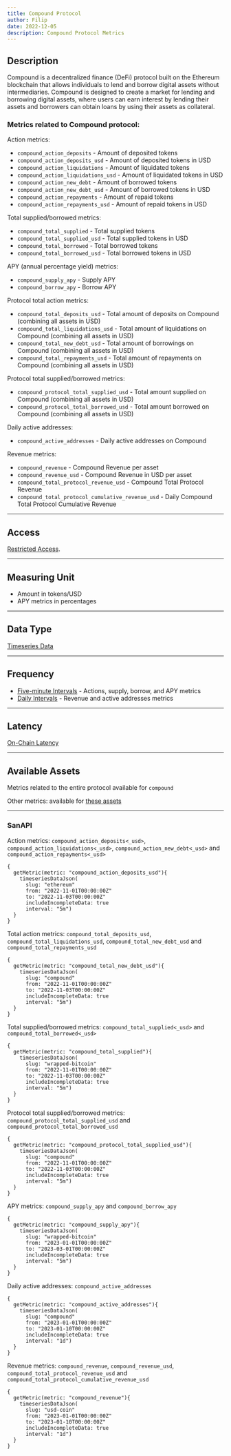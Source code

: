 ```yaml
---
title: Compound Protocol
author: Filip
date: 2022-12-05
description: Compound Protocol Metrics
---
```


## Description
Compound is a decentralized finance (DeFi) protocol built on the Ethereum 
blockchain that allows individuals to lend and borrow digital assets without 
intermediaries. Compound is designed to create a market for lending and borrowing 
digital assets, where users can earn interest by lending their assets and 
borrowers can obtain loans by using their assets as collateral.

### Metrics related to Compound protocol:

Action metrics:
* `compound_action_deposits` - Amount of deposited tokens
* `compound_action_deposits_usd` - Amount of deposited tokens in USD
* `compound_action_liquidations` - Amount of liquidated tokens
* `compound_action_liquidations_usd` - Amount of liquidated tokens in USD
* `compound_action_new_debt` - Amount of borrowed tokens
* `compound_action_new_debt_usd` - Amount of borrowed tokens in USD
* `compound_action_repayments` - Amount of repaid tokens
* `compound_action_repayments_usd` - Amount of repaid tokens in USD

Total supplied/borrowed metrics:
* `compound_total_supplied` - Total supplied tokens
* `compound_total_supplied_usd` - Total supplied tokens in USD
* `compound_total_borrowed` - Total borrowed tokens
* `compound_total_borrowed_usd` - Total borrowed tokens in USD

APY (annual percentage yield) metrics:
* `compound_supply_apy` - Supply APY
* `compound_borrow_apy` - Borrow APY 

Protocol total action metrics:
* `compound_total_deposits_usd` - Total amount of deposits on Compound (combining all assets in USD)
* `compound_total_liquidations_usd` - Total amount of liquidations on Compound (combining all assets in USD)
* `compound_total_new_debt_usd` - Total amount of borrowings on Compound (combining all assets in USD)
* `compound_total_repayments_usd` - Total amount of repayments on Compound (combining all assets in USD)

Protocol total supplied/borrowed metrics:
* `compound_protocol_total_supplied_usd` - Total amount supplied on Compound (combining all assets in USD)
* `compound_protocol_total_borrowed_usd` - Total amount borrowed on Compound (combining all assets in USD)

Daily active addresses:
* `compound_active_addresses` - Daily active addresses on Compound

Revenue metrics:
* `compound_revenue` - Compound Revenue per asset
* `compound_revenue_usd` - Compound Revenue in USD per asset
* `compound_total_protocol_revenue_usd` - Compound Total Protocol Revenue
* `compound_total_protocol_cumulative_revenue_usd` - Daily Compound Total Protocol Cumulative Revenue

---

## Access

[Restricted Access](/metrics/details/access#restricted-access).

---

## Measuring Unit

* Amount in tokens/USD
* APY metrics in percentages

---

## Data Type

[Timeseries Data](/metrics/details/data-type#timeseries-data)

---

## Frequency

* [Five-minute Intervals](/metrics/details/frequency#five-minute-frequency) - Actions, supply, borrow, and APY metrics
* [Daily Intervals](/metrics/details/frequency#daily-frequency) - Revenue and active addresses metrics

---

## Latency

[On-Chain Latency](/metrics/details/latency#on-chain-latency)

---

## Available Assets

Metrics related to the entire protocol available for `compound`

Other metrics: 
available for [these assets](<https://api.santiment.net/graphiql?query=%7B%0A%20%20getMetric(metric%3A%20%22compound_action_deposits%22)%7B%0A%20%20%20%20metadata%7B%0A%20%20%20%20%20%20availableSlugs%0A%20%20%20%20%7D%0A%20%20%7D%0A%7D>)

---

### SanAPI

Action metrics: `compound_action_deposits<_usd>`, `compound_action_liquidations<_usd>`, 
`compound_action_new_debt<_usd>` and `compound_action_repayments<_usd>`

```graphql-explorer
{
  getMetric(metric: "compound_action_deposits_usd"){
    timeseriesDataJson(
      slug: "ethereum"
      from: "2022-11-01T00:00:00Z"
      to: "2022-11-03T00:00:00Z"
      includeIncompleteData: true
      interval: "5m")
  }
}
```

Total action metrics: `compound_total_deposits_usd`, `compound_total_liquidations_usd`, 
`compound_total_new_debt_usd` and `compound_total_repayments_usd`

```graphql-explorer
{
  getMetric(metric: "compound_total_new_debt_usd"){
    timeseriesDataJson(
      slug: "compound"
      from: "2022-11-01T00:00:00Z"
      to: "2022-11-03T00:00:00Z"
      includeIncompleteData: true
      interval: "5m")
  }
}
```

Total supplied/borrowed metrics: `compound_total_supplied<_usd>` and 
`compound_total_borrowed<_usd>`

```graphql-explorer
{
  getMetric(metric: "compound_total_supplied"){
    timeseriesDataJson(
      slug: "wrapped-bitcoin"
      from: "2022-11-01T00:00:00Z"
      to: "2022-11-03T00:00:00Z"
      includeIncompleteData: true
      interval: "5m")
  }
}
```

Protocol total supplied/borrowed metrics: `compound_protocol_total_supplied_usd` and 
`compound_protocol_total_borrowed_usd`

```graphql-explorer
{
  getMetric(metric: "compound_protocol_total_supplied_usd"){
    timeseriesDataJson(
      slug: "compound"
      from: "2022-11-01T00:00:00Z"
      to: "2022-11-03T00:00:00Z"
      includeIncompleteData: true
      interval: "5m")
  }
}
```

APY metrics: `compound_supply_apy` and `compound_borrow_apy`

```graphql-explorer
{
  getMetric(metric: "compound_supply_apy"){
    timeseriesDataJson(
      slug: "wrapped-bitcoin"
      from: "2023-01-01T00:00:00Z"
      to: "2023-03-01T00:00:00Z"
      includeIncompleteData: true
      interval: "5m")
  }
}
```

Daily active addresses: `compound_active_addresses`

```graphql-explorer
{
  getMetric(metric: "compound_active_addresses"){
    timeseriesDataJson(
      slug: "compound"
      from: "2023-01-01T00:00:00Z"
      to: "2023-01-10T00:00:00Z"
      includeIncompleteData: true
      interval: "1d")
  }
}
```

Revenue metrics: `compound_revenue`, `compound_revenue_usd`, `compound_total_protocol_revenue_usd`
and `compound_total_protocol_cumulative_revenue_usd`

```graphql-explorer
{
  getMetric(metric: "compound_revenue"){
    timeseriesDataJson(
      slug: "usd-coin"
      from: "2023-01-01T00:00:00Z"
      to: "2023-01-10T00:00:00Z"
      includeIncompleteData: true
      interval: "1d")
  }
}
```
